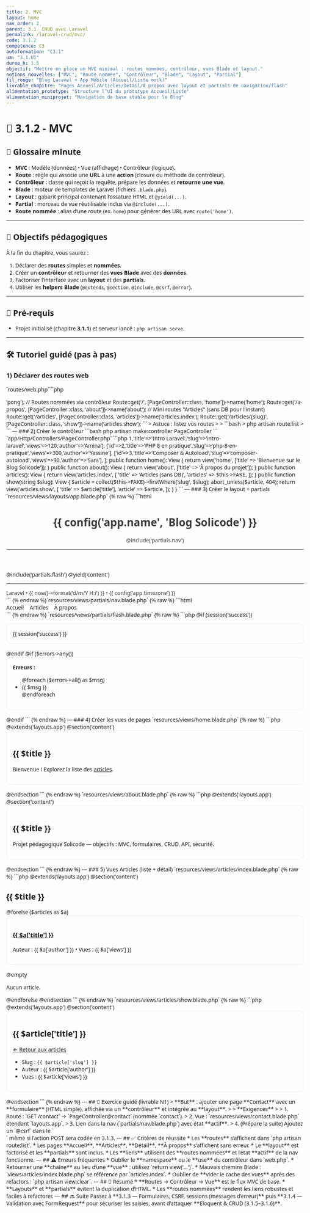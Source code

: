 ```yaml
---
title: 2. MVC
layout: home
nav_order: 2
parent: 3.1. CRUD avec Laravel
permalink: /laravel-crud/mvc/
code: 3.1.2
competence: C3
autoformation: "C3.1"
ua: "3.1.U1"
duree_h: 1.5
objectif: "Mettre en place un MVC minimal : routes nommées, contrôleur, vues Blade et layout."
notions_nouvelles: ["MVC", "Route nommée", "Contrôleur", "Blade", "Layout", "Partial"]
fil_rouge: "Blog Laravel + App Mobile (Accueil/Liste mock)"
livrable_chapitre: "Pages Accueil/Articles/Détail/À propos avec layout et partials de navigation/flash"
alimentation_prototype: "Structure l’UI du prototype Accueil/Liste"
alimentation_miniprojet: "Navigation de base stable pour le Blog"
---
```



# 📘  3.1.2 - MVC 

## 📒 Glossaire minute
- **MVC** : Modèle (données) • Vue (affichage) • Contrôleur (logique).
- **Route** : règle qui associe une **URL** à une **action** (closure ou méthode de contrôleur).
- **Contrôleur** : classe qui reçoit la requête, prépare les données et **retourne une vue**.
- **Blade** : moteur de templates de Laravel (fichiers `.blade.php`).
- **Layout** : gabarit principal contenant l’ossature HTML et `@yield(...)`.
- **Partial** : morceau de vue réutilisable inclus via `@include(...)`.
- **Route nommée** : alias d’une route (ex. `home`) pour générer des URL avec `route('home')`.

---

## 🎯 Objectifs pédagogiques
À la fin du chapitre, vous saurez :
1. Déclarer des **routes** simples et **nommées**.  
2. Créer un **contrôleur** et retourner des **vues Blade** avec des **données**.  
3. Factoriser l’interface avec un **layout** et des **partials**.  
4. Utiliser les **helpers Blade** (`@extends`, `@section`, `@include`, `@csrf`, `@error`).

---

## 🧱 Pré-requis
- Projet initialisé (chapitre **3.1.1**) et serveur lancé : `php artisan serve`.

---

## 🛠️ Tutoriel guidé (pas à pas)

### 1) Déclarer des routes web
`routes/web.php````php
<?php

use Illuminate\Support\Facades\Route;
use App\Http\Controllers\PageController;

// Closure rapide (OK pour tests)
Route::get('/ping', fn() => 'pong');

// Routes nommées via contrôleur
Route::get('/', [PageController::class, 'home'])->name('home');
Route::get('/a-propos', [PageController::class, 'about'])->name('about');

// Mini routes "Articles" (sans DB pour l'instant)
Route::get('/articles', [PageController::class, 'articles'])->name('articles.index');
Route::get('/articles/{slug}', [PageController::class, 'show'])->name('articles.show');
```

> Astuce : listez vos routes
>
> ```bash
> php artisan route:list
> ```

---

### 2) Créer le contrôleur

```bash
php artisan make:controller PageController
```

`app/Http/Controllers/PageController.php`

```php
<?php

namespace App\Http\Controllers;

use Illuminate\View\View;

class PageController extends Controller
{
    private array $FAKE = [
        ['id'=>1,'title'=>'Intro Laravel','slug'=>'intro-laravel','views'=>120,'author'=>'Amina'],
        ['id'=>2,'title'=>'PHP 8 en pratique','slug'=>'php-8-en-pratique','views'=>300,'author'=>'Yassine'],
        ['id'=>3,'title'=>'Composer & Autoload','slug'=>'composer-autoload','views'=>90,'author'=>'Sara'],
    ];

    public function home(): View
    {
        return view('home', ['title' => 'Bienvenue sur le Blog Solicode']);
    }

    public function about(): View
    {
        return view('about', ['title' => 'À propos du projet']);
    }

    public function articles(): View
    {
        return view('articles.index', [
            'title'    => 'Articles (sans DB)',
            'articles' => $this->FAKE,
        ]);
    }

    public function show(string $slug): View
    {
        $article = collect($this->FAKE)->firstWhere('slug', $slug);
        abort_unless($article, 404);
        return view('articles.show', [
            'title'   => $article['title'],
            'article' => $article,
        ]);
    }
}
```

---

### 3) Créer le layout + partials

`resources/views/layouts/app.blade.php`

{% raw %}
```html
<!doctype html>
<html lang="fr">
<head>
  <meta charset="utf-8">
  <title>{{ $title ?? config('app.name') }}</title>
  <meta name="viewport" content="width=device-width, initial-scale=1">
  <style>
    body{font-family:system-ui,-apple-system,Segoe UI,Roboto,Ubuntu;max-width:780px;margin:32px auto;padding:0 16px}
    header,footer{opacity:.85}
    nav a{margin-right:12px;text-decoration:none}
    .active{font-weight:700;text-decoration:underline}
    .card{padding:16px;border:1px solid #eee;border-radius:12px;margin-bottom:16px}
  </style>
</head>
<body>
  <header>
    <h1>{{ config('app.name', 'Blog Solicode') }}</h1>
    @include('partials.nav')
    <hr>
  </header>

  <main>
    @include('partials.flash')
    @yield('content')
  </main>

  <hr>
  <footer>
    Laravel • {{ now()->format('d/m/Y H:i') }} • {{ config('app.timezone') }}
  </footer>
</body>
</html>
```
{% endraw %}`resources/views/partials/nav.blade.php`

{% raw %}
```html
<nav>
  <a href="{{ route('home') }}" class="{{ request()->routeIs('home') ? 'active' : '' }}">Accueil</a>
  <a href="{{ route('articles.index') }}" class="{{ request()->routeIs('articles.*') ? 'active' : '' }}">Articles</a>
  <a href="{{ route('about') }}" class="{{ request()->routeIs('about') ? 'active' : '' }}">À propos</a>
</nav>
```
{% endraw %}

`resources/views/partials/flash.blade.php`

{% raw %}
```php
@if (session('success'))
  <p class="card" role="status">{{ session('success') }}</p>
@endif
@if ($errors->any())
  <div class="card" role="alert">
    <strong>Erreurs :</strong>
    <ul>
      @foreach ($errors->all() as $msg)
        <li>{{ $msg }}</li>
      @endforeach
    </ul>
  </div>
@endif
```
{% endraw %}

---

### 4) Créer les vues de pages

`resources/views/home.blade.php`

{% raw %}
```php
@extends('layouts.app')

@section('content')
  <div class="card">
    <h2>{{ $title }}</h2>
    <p>Bienvenue ! Explorez la liste des <a href="{{ route('articles.index') }}">articles</a>.</p>
  </div>
@endsection
```
{% endraw %}

`resources/views/about.blade.php`

{% raw %}
```php
@extends('layouts.app')

@section('content')
  <div class="card">
    <h2>{{ $title }}</h2>
    <p>Projet pédagogique Solicode — objectifs : MVC, formulaires, CRUD, API, sécurité.</p>
  </div>
@endsection
```
{% endraw %}

---

### 5) Vues Articles (liste + détail)

`resources/views/articles/index.blade.php`

{% raw %}
```php
@extends('layouts.app')

@section('content')
  <h2>{{ $title }}</h2>

  @forelse ($articles as $a)
    <div class="card">
      <h3>
        <a href="{{ route('articles.show', $a['slug']) }}">
          {{ $a['title'] }}
        </a>
      </h3>
      <p>Auteur : {{ $a['author'] }} • Vues : {{ $a['views'] }}</p>
    </div>
  @empty
    <p>Aucun article.</p>
  @endforelse
@endsection
```
{% endraw %}

`resources/views/articles/show.blade.php`

{% raw %}
```php
@extends('layouts.app')

@section('content')
  <div class="card">
    <h2>{{ $article['title'] }}</h2>
    <p><a href="{{ route('articles.index') }}">← Retour aux articles</a></p>
    <ul>
      <li>Slug : <code>{{ $article['slug'] }}</code></li>
      <li>Auteur : {{ $article['author'] }}</li>
      <li>Vues : {{ $article['views'] }}</li>
    </ul>
  </div>
@endsection
```
{% endraw %}

---

## 🧪 Exercice guidé (livrable N1)

> **But** : ajouter une page **Contact** avec un **formulaire** (HTML simple), affichée via un **contrôleur** et intégrée au **layout**.
>
> **Exigences**
>
> 1. Route : `GET /contact` → `PageController@contact` (nommée `contact`).
> 2. Vue : `resources/views/contact.blade.php` étendant `layouts.app`.
> 3. Lien dans la nav (`partials/nav.blade.php`) avec état **actif**.
> 4. (Prépare la suite) Ajoutez un `@csrf` dans le `<form>` même si l’action POST sera codée en 3.1.3.

---

## ✅ Critères de réussite

* Les **routes** s’affichent dans `php artisan route:list`.
* Les pages **Accueil**, **Articles**, **Détail**, **À propos** s’affichent sans erreur.
* Le **layout** est factorisé et les **partials** sont inclus.
* Les **liens** utilisent des **routes nommées** et l’état **actif** de la nav fonctionne.

---

## ⚠️ Erreurs fréquentes

* Oublier le **namespace** ou le **use** du contrôleur dans `web.php`.
* Retourner une **chaîne** au lieu d’une **vue** : utilisez `return view('...')`.
* Mauvais chemins Blade : `views/articles/index.blade.php` se référence par `articles.index`.
* Oublier de **vider le cache des vues** après des refactors : `php artisan view:clear`.

---

## 🧾 Résumé

* **Routes → Contrôleur → Vue** est le flux MVC de base.
* **Layouts** et **partials** évitent la duplication d’HTML.
* Les **routes nommées** rendent les liens robustes et faciles à refactorer.

---

## 🔜 Suite

Passez à **3.1.3 — Formulaires, CSRF, sessions (messages d’erreur)** puis **3.1.4 — Validation avec FormRequest** pour sécuriser les saisies, avant d’attaquer **Eloquent & CRUD (3.1.5–3.1.6)**.

